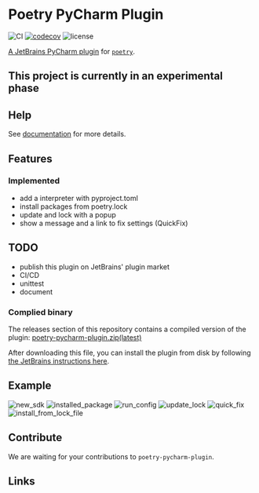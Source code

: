 # Poetry PyCharm Plugin
![CI](https://github.com/koxudaxi/poetry-pycharm-plugin/workflows/CI/badge.svg)
[![codecov](https://codecov.io/gh/koxudaxi/poetry-pycharm-plugin/branch/master/graph/badge.svg)](https://codecov.io/gh/koxudaxi/poetry-pycharm-plugin)
![license](https://img.shields.io/github/license/koxudaxi/poetry-pycharm-plugin.svg)

[A JetBrains PyCharm plugin]() for [`poetry`](https://python-poetry.org/).

## This project is currently in an experimental phase

## Help
See [documentation](https://koxudaxi.github.io/poetry-pycharm-plugin/) for more details.


##  Features
### Implemented
- add a interpreter with pyproject.toml
- install packages from poetry.lock
- update and lock with a popup
- show a message and a link to fix settings (QuickFix)

## TODO 
- publish this plugin on JetBrains' plugin market 
- CI/CD
- unittest
- document

### Complied binary
The releases section of this repository contains a compiled version of the plugin: [poetry-pycharm-plugin.zip(latest)](https://github.com/koxudaxi/poetry-pycharm-plugin/releases/latest/download/poetry-pycharm-plugin.zip)

After downloading this file, you can install the plugin from disk by following [the JetBrains instructions here](https://www.jetbrains.com/help/pycharm/plugins-settings.html).

## Example

![new_sdk](https://raw.githubusercontent.com/koxudaxi/poetry-pycharm-plugin/master/docs/new_sdk.png)
![installed_package](https://raw.githubusercontent.com/koxudaxi/poetry-pycharm-plugin/master/docs/installed_package.png)
![run_config](https://raw.githubusercontent.com/koxudaxi/poetry-pycharm-plugin/master/docs/run_config.png)
![update_lock](https://raw.githubusercontent.com/koxudaxi/poetry-pycharm-plugin/master/docs/update_lock.png)
![quick_fix](https://raw.githubusercontent.com/koxudaxi/poetry-pycharm-plugin/master/docs/quick_fix.png)
![install_from_lock_file](https://raw.githubusercontent.com/koxudaxi/poetry-pycharm-plugin/master/docs/install_from_lock_file.png)


## Contribute
We are waiting for your contributions to `poetry-pycharm-plugin`.


## Links

